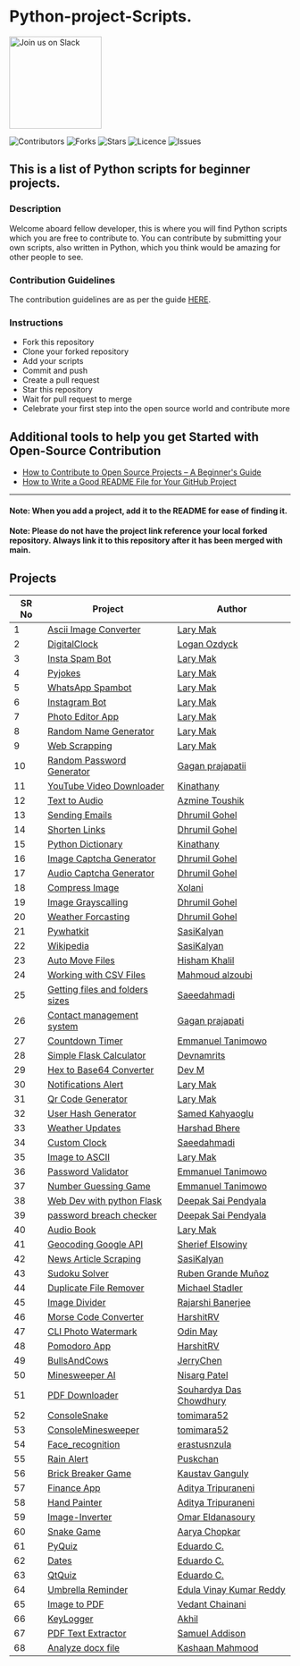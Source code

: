 # Python-project-Scripts.

<a href="https://join.slack.com/t/ngc-goz8665/shared_invite/zt-r01kumfq-dQUT3c95BxEP_fnk4yJFfQ">
<img alt="Join us on Slack" src="https://raw.githubusercontent.com/netlify/netlify-cms/master/website/static/img/slack.png" width="165"/>
</a>

![Contributors](https://img.shields.io/github/contributors/larymak/Python-project-Scripts?style=plastic)
![Forks](https://img.shields.io/github/forks/larymak/Python-project-Scripts)
![Stars](https://img.shields.io/github/stars/larymak/Python-project-Scripts)
![Licence](https://img.shields.io/github/license/larymak/Python-project-Scripts)
![Issues](https://img.shields.io/github/issues/larymak/Python-project-Scripts)

## This is a list of Python scripts for beginner projects.

### Description

Welcome aboard fellow developer, this is where you will find Python scripts which you are free to contribute to.
You can contribute by submitting your own scripts, also written in Python, which you think would be amazing for other
people to see.

### Contribution Guidelines

The contribution guidelines are as per the
guide [HERE](https://github.com/larymak/Python-project-Scripts/blob/main/CONTRIBUTING.md).

### Instructions

- Fork this repository
- Clone your forked repository
- Add your scripts
- Commit and push
- Create a pull request
- Star this repository
- Wait for pull request to merge
- Celebrate your first step into the open source world and contribute more

## Additional tools to help you get Started with Open-Source Contribution

- [How to Contribute to Open Source Projects – A Beginner's Guide](https://www.freecodecamp.org/news/how-to-contribute-to-open-source-projects-beginners-guide/)
- [How to Write a Good README File for Your GitHub Project](https://www.freecodecamp.org/news/how-to-write-a-good-readme-file/)

---

#### Note: When you add a project, add it to the README for ease of finding it.

#### Note: Please do not have the project link reference your local forked repository. Always link it to this repository after it has been merged with main.

## Projects

| SR No | Project                                                                                                                                           | Author                                                      |
|-------|---------------------------------------------------------------------------------------------------------------------------------------------------|-------------------------------------------------------------|
| 1     | [Ascii Image Converter](https://github.com/larymak/Python-project-Scripts/tree/main/ART%20SCRIPTS/image-ascii)                                    | [Lary Mak](https://github.com/larymak)                      |
| 2     | [DigitalClock](https://github.com/larymak/Python-project-Scripts/tree/main/TIME%20SCRIPTS/DigitalClock)                                           | [Logan Ozdyck](https://github.com/ozdyck3)                  |
| 3     | [Insta Spam Bot](https://github.com/larymak/Python-project-Scripts/tree/main/BOTS/InstaSpamBot)                                                   | [Lary Mak](https://github.com/larymak)                      |
| 4     | [Pyjokes](https://github.com/larymak/Python-project-Scripts/tree/main/OTHERS/pyjokes)                                                             | [Lary Mak](https://github.com/larymak)                      |
| 5     | [WhatsApp Spambot](https://github.com/larymak/Python-project-Scripts/tree/main/BOTS/whatsapp-spam)                                                | [Lary Mak](https://github.com/larymak)                      |
| 6     | [Instagram Bot](https://github.com/larymak/Python-project-Scripts/tree/main/BOTS/InstagramBot)                                                    | [Lary Mak](https://github.com/larymak)                      |
| 7     | [Photo Editor App](https://github.com/larymak/Python-project-Scripts/tree/main/IMAGES%20%26%20PHOTO%20SCRIPTS/photo%20editor)                     | [Lary Mak](https://github.com/larymak)                      |
| 8     | [Random Name Generator](https://github.com/larymak/Python-project-Scripts/tree/main/OTHERS/RandomNameGen)                                         | [Lary Mak](https://github.com/larymak)                      |
| 9     | [Web Scrapping](https://github.com/larymak/Python-project-Scripts/tree/main/WEB%20SCRAPING/WebScraping)                                           | [Lary Mak](https://github.com/larymak)                      |
| 10    | [Random Password Generator](https://github.com/larymak/Python-project-Scripts/tree/main/PASSWORD%20RELATED/RandomPassword)                        | [Gagan prajapatii](https://github.com/Gagan1111)            |
| 11    | [YouTube Video Downloader](https://github.com/larymak/Python-project-Scripts/tree/main/OTHERS/YoutubeDownloader)                                  | [Kinathany](https://github.com/jkinathan)                   |
| 12    | [Text to Audio](https://github.com/larymak/Python-project-Scripts/tree/main/AUDIO%20RELATED%20SCRIPTS/texttoaudio)                                | [Azmine Toushik](https://github.com/azminewasi)             |
| 13    | [Sending Emails](https://github.com/larymak/Python-project-Scripts/tree/main/AUTOMATION/Sending-Emails)                                           | [Dhrumil Gohel](https://github.com/Dhrumil-Zion)            |
| 14    | [Shorten Links](https://github.com/larymak/Python-project-Scripts/tree/main/CONVERSION%20SCRIPTS/ShortenLinks)                                    | [Dhrumil Gohel](https://github.com/Dhrumil-Zion)            |
| 15    | [Python Dictionary](https://github.com/larymak/Python-project-Scripts/tree/main/WEB%20SCRAPING/PYDICTIONARY)                                      | [Kinathany](https://github.com/jkinathan)                   |
| 16    | [Image Captcha Generator](https://github.com/larymak/Python-project-Scripts/tree/main/IMAGES%20%26%20PHOTO%20SCRIPTS/Image%20Captcha%20Generator) | [Dhrumil Gohel](https://github.com/Dhrumil-Zion)            |
| 17    | [Audio Captcha Generator](https://github.com/larymak/Python-project-Scripts/tree/main/AUDIO%20RELATED%20SCRIPTS/Audio%20Captcha%20Generator)      | [Dhrumil Gohel](https://github.com/Dhrumil-Zion)            |
| 18    | [Compress Image](https://github.com/larymak/Python-project-Scripts/tree/main/IMAGES%20%26%20PHOTO%20SCRIPTS/Compress%20Image)                     | [Xolani](https://github.com/xolanigumbi)                    |
| 19    | [Image Grayscalling](https://github.com/larymak/Python-project-Scripts/tree/main/IMAGES%20%26%20PHOTO%20SCRIPTS/Image%20Grayscalling)             | [Dhrumil Gohel](https://github.com/Dhrumil-Zion)            |
| 20    | [Weather Forcasting](https://github.com/larymak/Python-project-Scripts/tree/main/WEB%20SCRAPING/Weather%20Forcasting)                             | [Dhrumil Gohel](https://github.com/Dhrumil-Zion)            |
| 21    | [Pywhatkit](https://github.com/larymak/Python-project-Scripts/tree/main/BOTS/pywhatkit)                                                           | [SasiKalyan](https://github.com/KanakamSasikalyan)          |
| 22    | [Wikipedia](https://github.com/larymak/Python-project-Scripts/tree/main/WEB%20SCRAPING/wikipedia)                                                 | [SasiKalyan](https://github.com/KanakamSasikalyan)          |
| 23    | [Auto Move Files](https://github.com/larymak/Python-project-Scripts/tree/main/AUTOMATION/AutoMoveFiles)                                           | [Hisham Khalil](https://github.com/HishamKhalil1990)        |
| 24    | [Working with CSV Files](https://github.com/larymak/Python-project-Scripts/tree/main/PYTHON%20APPS/CSV_files)                                             | [Mahmoud alzoubi](https://github.com/Mahmoud-alzoubi95)   |
| 25    | [Getting files and folders sizes](https://github.com/larymak/Python-project-Scripts/tree/main/AUTOMATION/Getting%20Files%20and%20Folders%20sizes) | [Saeedahmadi](https://github.com/Saeedahmadi7714)           |
| 26    | [Contact management system](https://github.com/larymak/Python-project-Scripts/tree/main/OTHERS/Contact-management)                                | [Gagan prajapati](https://github.com/Gagan1111)             |
| 27    | [Countdown Timer](https://github.com/larymak/Python-project-Scripts/tree/main/TIME%20SCRIPTS/Countdown%20Timer)                                   | [Emmanuel Tanimowo](https://github.com/Mannuel25)           |
| 28    | [Simple Flask Calculator](https://github.com/larymak/Python-project-Scripts/tree/main/FLASK%20PROJECTS/FlaskSimpleCalculator)                     | [Devnamrits](https://github.com/devnamrits)                 |
| 29    | [Hex to Base64 Converter](https://github.com/larymak/Python-project-Scripts/tree/main/CONVERSION%20SCRIPTS/Hex%20to%20Base64%20Converter)         | [Dev M](https://github.com/devmgardner)                     |
| 30    | [Notifications Alert](https://github.com/larymak/Python-project-Scripts/tree/main/OTHERS/Notification)                                            | [Lary Mak](https://github.com/larymak)                      |
| 31    | [Qr Code Generator](https://github.com/larymak/Python-project-Scripts/tree/main/OTHERS/QrCodeGen)                                                 | [Lary Mak](https://github.com/larymak)                      |
| 32    | [User Hash Generator](https://github.com/larymak/Python-project-Scripts/tree/main/FLASK%20PROJECTS/User%20Hash%20Generator)                       | [Samed Kahyaoglu](https://github.com/urtuba)                |
| 33    | [Weather Updates](https://github.com/larymak/Python-project-Scripts/tree/main/WEB%20SCRAPING/Weather%20Updates)                                   | [Harshad Bhere](https://github.com/harshadbhere)            |
| 34    | [Custom Clock](https://github.com/larymak/Python-project-Scripts/tree/main/TIME%20SCRIPTS/current_time)                                           | [Saeedahmadi](https://github.com/Saeedahmadi7714)           |
| 35    | [Image to ASCII](https://github.com/larymak/Python-project-Scripts/tree/main/ART%20SCRIPTS/image-ascii)                                           | [Lary Mak](https://github.com/larymak)                      |
| 36    | [Password Validator](https://github.com/larymak/Python-project-Scripts/tree/main/PASSWORD%20RELATED/password-validator)                           | [Emmanuel Tanimowo](https://github.com/Mannuel25)           |
| 37    | [Number Guessing Game](https://github.com/larymak/Python-project-Scripts/tree/main/GAMES/guess-the-number)                                        | [Emmanuel Tanimowo](https://github.com/Mannuel25)           |
| 38    | [Web Dev with python Flask](https://github.com/larymak/Python-project-Scripts/tree/main/FLASK%20PROJECTS/Web%20Dev%20with%20Flask)                | [Deepak Sai Pendyala](https://github.com/deepaksaipendyala) |
| 39    | [password breach checker](https://github.com/larymak/Python-project-Scripts/tree/main/PASSWORD%20RELATED/passwordbreachchecker)                   | [Deepak Sai Pendyala](https://github.com/deepaksaipendyala) |
| 40    | [Audio Book](https://github.com/larymak/Python-project-Scripts/tree/main/AUDIO%20RELATED%20SCRIPTS/AudioBuk)                                      | [Lary Mak](https://github.com/larymak)                      |
| 41    | [Geocoding Google API](https://github.com/larymak/Python-project-Scripts/tree/main/OTHERS/Geocoding%20Google%20API)                               | [Sherief Elsowiny](https://github.com/elsowiny)             |
| 42    | [News Article Scraping](https://github.com/larymak/Python-project-Scripts/tree/main/WEB%20SCRAPING/News_Article_Scraping)                         | [SasiKalyan](https://github.com/KanakamSasikalyan)          |
| 43    | [Sudoku Solver](https://github.com/larymak/Python-project-Scripts/tree/main/GAMES/SudokuSolver)                                                   | [Ruben Grande Muñoz](https://github.com/RgrMz)              |
| 44    | [Duplicate File Remover](https://github.com/larymak/Python-project-Scripts/tree/main/AUTOMATION/Remove%20Duplicate%20Files%20in%20Folder)         | [Michael Stadler](https://github.com/mas-designs)           |
| 45    | [Image Divider](https://github.com/larymak/Python-project-Scripts/tree/main/IMAGES%20%26%20PHOTO%20SCRIPTS/ImageDivider)                          | [Rajarshi Banerjee](https://github.com/GSAUC3)              |
| 46    | [Morse Code Converter](https://github.com/larymak/Python-project-Scripts/tree/main/CONVERSION%20SCRIPTS/Morse-Code-Converter)                     | [HarshitRV](https://github.com/HarshitRV)                   |
| 47    | [CLI Photo Watermark](https://github.com/larymak/Python-project-Scripts/tree/main/IMAGES%20%26%20PHOTO%20SCRIPTS/CLI-Photo-Watermark)             | [Odin May](https://github.com/odinmay)                      |
| 48    | [Pomodoro App](https://github.com/HarshitRV/Python-project-Scripts/tree/main/Pomodoro-App)                                                        | [HarshitRV](https://github.com/HarshitRV)                   |
| 49    | [BullsAndCows](https://github.com/larymak/Python-project-Scripts/tree/main/GAMES/BullsAndCows)                                                    | [JerryChen](https://github.com/jerrychen1990)               |
| 50    | [Minesweeper AI](https://github.com/nrp114/Minsweeper_AI)                                                                                         | [Nisarg Patel](https://github.com/nrp114)                   |
| 51    | [PDF Downloader](https://github.com/Sdccoding/Python-project-Scripts/tree/main/PDF_Downloader)                                                    | [Souhardya Das Chowdhury](https://github.com/Sdccoding)     |
| 52    | [ConsoleSnake](https://github.com/larymak/Python-project-Scripts/tree/main/GAMES/ConsoleSnake)                                                    | [tomimara52](https://github.com/tomimara52)                 |
| 53    | [ConsoleMinesweeper](https://github.com/larymak/Python-project-Scripts/tree/main/GAMES/ConsoleMinesweeper)                                        | [tomimara52](https://github.com/tomimara52)                 |
| 54    | [Face_recognition](https://github.com/erastusnzula/Python-project-Scripts/tree/face_recognition/Face_recognition)                                 | [erastusnzula](https://github.com/erastusnzula)             |
| 55    | [Rain Alert](https://github.com/Puskchan/Python-project-Scripts/tree/main/Rain_Alert)                                                             | [Puskchan](https://github.com/Puskchan)                     |
| 56    | [Brick Breaker Game](https://github.com/larymak/Python-project-Scripts/tree/main/GAMES/Brick-Breaker_Game)                                        | [Kaustav Ganguly](https://github.com/kaustav202)            |
| 57    | [Finance App](https://github.com/larymak/Python-project-Scripts/tree/main/PYTHON%20APPS/FinanceTracker)                                           | [Aditya Tripuraneni](https://github.com/Aditya-Tripuraneni) |
| 58    | [Hand Painter](https://github.com/larymak/Python-project-Scripts/tree/main/GAMES/VirtualHandPainter)                                              | [Aditya Tripuraneni](https://github.com/Aditya-Tripuraneni) |
| 59    | [Image-Inverter](https://github.com/larymak/Python-project-Scripts/tree/main/IMAGES%20%26%20PHOTO%20SCRIPTS/Image-Inverter)                       | [Omar Eldanasoury](https://github.com/omar-danasoury)       |
| 60    | [Snake Game](<https://github.com/larymak/Python-project-Scripts/tree/main/GAMES/Snake_Game(Using%20Turtle)>)                                      | [Aarya Chopkar](https://github.com/accodes21)               |
| 61    | [PyQuiz](https://github.com/larymak/Python-project-Scripts/tree/main/GUI/PyQuiz)                                                                  | [Eduardo C.](https://github.com/ehcelino)                   |
| 62    | [Dates](https://github.com/larymak/Python-project-Scripts/tree/main/GUI/Dates)                                                                    | [Eduardo C.](https://github.com/ehcelino)                   |
| 63    | [QtQuiz](https://github.com/larymak/Python-project-Scripts/tree/main/GUI/QtQuiz)                                                                  | [Eduardo C.](https://github.com/ehcelino)                   |
| 64    | [Umbrella Reminder](https://github.com/larymak/Python-project-Scripts/tree/main/TIME%20SCRIPTS/Umbrella%20Reminder)                                   | [Edula Vinay Kumar Reddy](https://github.com/vinayedula)    |
| 65    | [Image to PDF](https://github.com/larymak/Python-project-Scripts/tree/main/IMAGES%20%26%20PHOTO%20SCRIPTS/Image%20to%20PDF)                       | [Vedant Chainani](https://github.com/Envoy-VC)              |
| 66    | [KeyLogger](https://github.com/larymak/Python-project-Scripts/tree/main/OTHERS/KeyLogger)                                                         | [Akhil](https://github.com/akhil-chagarlamudi)              |
| 67    | [PDF Text Extractor](https://github.com/SamAddy/Python-project-Scripts/tree/main/PYTHON%20APPS/PDF-Text-Extractor)                                                         | [Samuel Addison](https://github.com/SamAddy)
| 68    | [Analyze docx file](https://github.com/larymak/Python-project-Scripts/tree/main/AUTOMATION/analyzing%20and%20writing%20.docx%20file)                                     | [Kashaan Mahmood](https://github.com/Kashaan-M)

